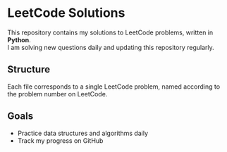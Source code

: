 # LeetCode Solutions

This repository contains my solutions to LeetCode problems, written in **Python**.  
I am solving new questions daily and updating this repository regularly.

## Structure
Each file corresponds to a single LeetCode problem, named according to the problem number on LeetCode.

## Goals
- Practice data structures and algorithms daily
- Track my progress on GitHub

